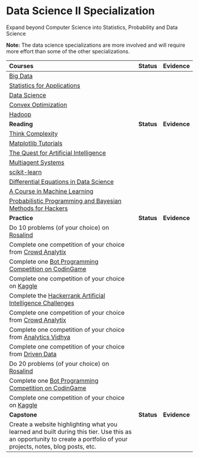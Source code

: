 # Data Science II Specialization

Expand beyond Computer Science into Statistics, Probability and Data Science

**Note:** The data science specializations are more involved and will require more effort than some of the other specializations.

| Courses                                                                                                                                                                                                           |   Status   |   Evidence   |
| :---------------------------------------------------------------------------------------------------------------------------------------------------------------------------------------------------------------- | :--------: | :----------: |
| [Big Data](https://cognitiveclass.ai/learn/big-data/)                                                                                                                                                             |            |
| [Statistics for Applications](https://ocw.mit.edu/courses/mathematics/18-650-statistics-for-applications-fall-2016/index.htm)                                                                                     |            |
| [Data Science](http://cs109.github.io/2015/)                                                                                                                                                                      |            |
| [Convex Optimization](https://lagunita.stanford.edu/courses/Engineering/CVX101/Winter2014/about)                                                                                                                  |            |
| [Hadoop](https://cognitiveclass.ai/learn/hadoop/)                                                                                                                                                                 |            |
| **Reading**                                                                                                                                                                                                       | **Status** | **Evidence** |
| [Think Complexity](http://greenteapress.com/complexity2/thinkcomplexity2.pdf)                                                                                                                                     |            |
| [Matplotlib Tutorials](https://matplotlib.org/tutorials/index.html)                                                                                                                                               |            |
| [The Quest for Artificial Intelligence](http://ai.stanford.edu/~nilsson/QAI/qai.pdf)                                                                                                                              |            |
| [Multiagent Systems](http://www.masfoundations.org/download.html)                                                                                                                                                 |            |
| [scikit-learn](https://scikit-learn.org/stable/documentation.html)                                                                                                                                                |            |
| [Differential Equations in Data Science](https://nbviewer.jupyter.org/github/URXtech/techblog/blob/master/continuousTimeMarkovChain/markovChain.ipynb)                                                            |            |
| [A Course in Machine Learning](http://ciml.info/)                                                                                                                                                                 |            |
| [Probabilistic Programming and Bayesian Methods for Hackers](https://nbviewer.jupyter.org/github/CamDavidsonPilon/Probabilistic-Programming-and-Bayesian-Methods-for-Hackers/blob/master/Prologue/Prologue.ipynb) |            |
| **Practice**                                                                                                                                                                                                      | **Status** | **Evidence** |
| Do 10 problems (of your choice) on [Rosalind](http://rosalind.info/problems/locations/)                                                                                                                           |            |
| Complete one competition of your choice from [Crowd Analytix](https://www.crowdanalytix.com/community)                                                                                                            |            |
| Complete one [Bot Programming Competition on CodinGame](https://www.codingame.com/multiplayer/bot-programming)                                                                                                    |            |
| Complete one competition of your choice on [Kaggle](https://www.kaggle.com/competitions?sortBy=prize&group=active&page=1&pageSize=20)                                                                             |            |
| Complete the [Hackerrank Artificial Intelligence Challenges](https://www.hackerrank.com/domains/ai)                                                                                                               |            |
| Complete one competition of your choice from [Crowd Analytix](https://www.crowdanalytix.com/community)                                                                                                            |            |
| Complete one competition of your choice from [Analytics Vidhya](https://datahack.analyticsvidhya.com/contest/all/)                                                                                                |            |
| Complete one competition of your choice from [Driven Data](https://www.drivendata.org/competitions/)                                                                                                              |            |
| Do 20 problems (of your choice) on [Rosalind](http://rosalind.info/problems/locations/)                                                                                                                           |            |
| Complete one [Bot Programming Competition on CodinGame](https://www.codingame.com/multiplayer/bot-programming)                                                                                                    |            |
| Complete one competition of your choice on [Kaggle](https://www.kaggle.com/competitions?sortBy=prize&group=active&page=1&pageSize=20)                                                                             |            |
| **Capstone**                                                                                                                                                                                                      | **Status** | **Evidence** |
| Create a website highlighting what you learned and built during this tier. Use this as an opportunity to create a portfolio of your projects, notes, blog posts, etc.                                             |            |
